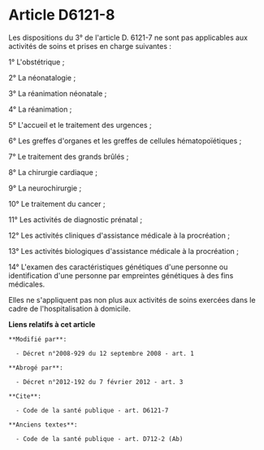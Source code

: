 # Article D6121-8

Les dispositions du 3° de l'article D. 6121-7 ne sont pas applicables aux activités de soins et prises en charge suivantes : 

1° L'obstétrique ; 

2° La néonatalogie ; 

3° La réanimation néonatale ; 

4° La réanimation ; 

5° L'accueil et le traitement des urgences ; 

6° Les greffes d'organes et les greffes de cellules hématopoïétiques ; 

7° Le traitement des grands brûlés ; 

8° La chirurgie cardiaque ; 

9° La neurochirurgie ; 

10° Le traitement du cancer ; 

11° Les activités de diagnostic prénatal ; 

12° Les activités cliniques d'assistance médicale à la procréation ; 

13° Les activités biologiques d'assistance médicale à la procréation ; 

14° L'examen des caractéristiques génétiques d'une personne ou identification d'une personne par empreintes génétiques à des
fins médicales. 

Elles ne s'appliquent pas non plus aux activités de soins exercées dans le cadre de l'hospitalisation à domicile.

**Liens relatifs à cet article**

	**Modifié par**:

	  - Décret n°2008-929 du 12 septembre 2008 - art. 1

	**Abrogé par**:

	  - Décret n°2012-192 du 7 février 2012 - art. 3

	**Cite**:

	  - Code de la santé publique - art. D6121-7

	**Anciens textes**:

	  - Code de la santé publique - art. D712-2 (Ab)
